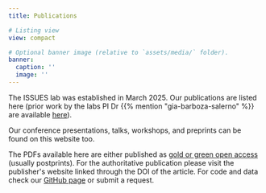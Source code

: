 ```yaml
---
title: Publications

# Listing view
view: compact

# Optional banner image (relative to `assets/media/` folder).
banner:
  caption: ''
  image: ''
---
```


The ISSUES lab was established in March 2025. Our publications are listed here (prior work by the labs PI Dr {{% mention "gia-barboza-salerno" %}} are available [here]()).

Our conference presentations, talks, workshops, and preprints can be found on this website too.

The PDFs available here are either published as [gold or green open access](https://en.wikipedia.org/wiki/Open_access#Colour_naming_system) (usually postprints).
For the authoritative publication please visit the publisher's website linked through the DOI of the article.
For code and data check our [GitHub page](https://github.com/issues-osu.com) or submit a request.